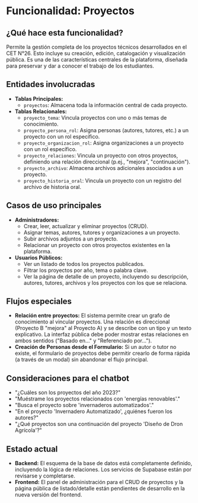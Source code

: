 # Funcionalidad: Proyectos

## ¿Qué hace esta funcionalidad?
Permite la gestión completa de los proyectos técnicos desarrollados en el CET N°26. Esto incluye su creación, edición, catalogación y visualización pública. Es una de las características centrales de la plataforma, diseñada para preservar y dar a conocer el trabajo de los estudiantes.

## Entidades involucradas
- **Tablas Principales:**
  - `proyectos`: Almacena toda la información central de cada proyecto.
- **Tablas Relacionales:**
  - `proyecto_tema`: Vincula proyectos con uno o más temas de conocimiento.
  - `proyecto_persona_rol`: Asigna personas (autores, tutores, etc.) a un proyecto con un rol específico.
  - `proyecto_organizacion_rol`: Asigna organizaciones a un proyecto con un rol específico.
  - `proyecto_relaciones`: Vincula un proyecto con otros proyectos, definiendo una relación direccional (p.ej., "mejora", "continuación").
  - `proyecto_archivo`: Almacena archivos adicionales asociados a un proyecto.
  - `proyecto_historia_oral`: Vincula un proyecto con un registro del archivo de historia oral.

## Casos de uso principales
- **Administradores:**
  - Crear, leer, actualizar y eliminar proyectos (CRUD).
  - Asignar temas, autores, tutores y organizaciones a un proyecto.
  - Subir archivos adjuntos a un proyecto.
  - Relacionar un proyecto con otros proyectos existentes en la plataforma.
- **Usuarios Públicos:**
  - Ver un listado de todos los proyectos publicados.
  - Filtrar los proyectos por año, tema o palabra clave.
  - Ver la página de detalle de un proyecto, incluyendo su descripción, autores, tutores, archivos y los proyectos con los que se relaciona.

## Flujos especiales
- **Relación entre proyectos:** El sistema permite crear un grafo de conocimiento al vincular proyectos. Una relación es direccional (Proyecto B "mejora" al Proyecto A) y se describe con un tipo y un texto explicativo. La interfaz pública debe poder mostrar estas relaciones en ambos sentidos ("Basado en..." y "Referenciado por...").
- **Creación de Personas desde el Formulario:** Si un autor o tutor no existe, el formulario de proyectos debe permitir crearlo de forma rápida (a través de un modal) sin abandonar el flujo principal.

## Consideraciones para el chatbot
- "¿Cuáles son los proyectos del año 2023?"
- "Muéstrame los proyectos relacionados con 'energías renovables'."
- "Busca el proyecto sobre 'invernaderos automatizados'."
- "En el proyecto 'Invernadero Automatizado', ¿quiénes fueron los autores?"
- "¿Qué proyectos son una continuación del proyecto 'Diseño de Dron Agrícola'?"

## Estado actual
- **Backend:** El esquema de la base de datos está completamente definido, incluyendo la lógica de relaciones. Los servicios de Supabase están por revisarse y completarse.
- **Frontend:** El panel de administración para el CRUD de proyectos y la página pública de listado/detalle están pendientes de desarrollo en la nueva versión del frontend.